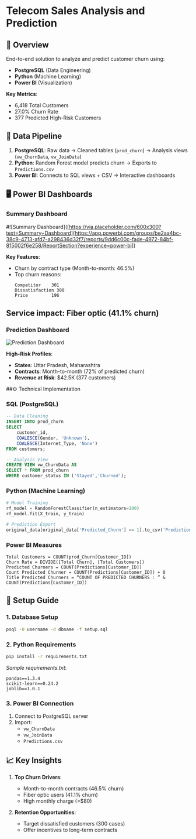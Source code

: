 
# Telecom Sales Analysis and Prediction

## 📌 Overview
End-to-end solution to analyze and predict customer churn using:
- **PostgreSQL** (Data Engineering)
- **Python** (Machine Learning)
- **Power BI** (Visualization)

**Key Metrics**:
- 6,418 Total Customers
- 27.0% Churn Rate
- 377 Predicted High-Risk Customers

## 📂 Data Pipeline
1. **PostgreSQL**: Raw data → Cleaned tables (`prod_churn`) → Analysis views (`vw_ChurnData`, `vw_JoinData`)
2. **Python**: Random Forest model predicts churn → Exports to `Predictions.csv`
3. **Power BI**: Connects to SQL views + CSV → Interactive dashboards

## 🖥️ Power BI Dashboards

### Summary Dashboard
#![Summary Dashboard]([https://via.placeholder.com/600x300?text=Summary+Dashboard](https://app.powerbi.com/groups/be2aa4bc-38c9-4713-afd7-a298436d32f7/reports/9dd6c00c-fade-4972-84bf-815002f6e258/ReportSection?experience=power-bi])

**Key Features**:
- Churn by contract type (Month-to-month: 46.5%)
- Top churn reasons: 
  ```plaintext
  Competitor    301
  Dissatisfaction 300
  Price         196

## Service impact: Fiber optic (41.1% churn)

### Prediction Dashboard
![Prediction Dashboard]([https://via.placeholder.com/600x300?text=Prediction+Dashboard](https://app.powerbi.com/groups/me/reports/9dd6c00c-fade-4972-84bf-815002f6e258/ReportSection?experience=power-bi))

**High-Risk Profiles**:
- **States**: Uttar Pradesh, Maharashtra
- **Contracts**: Month-to-month (72% of predicted churn)
- **Revenue at Risk**: $42.5K (377 customers)

##⚙️ Technical Implementation

### SQL (PostgreSQL)
```sql
-- Data Cleaning
INSERT INTO prod_churn 
SELECT 
    customer_id,
    COALESCE(Gender, 'Unknown'),
    COALESCE(Internet_Type, 'None') 
FROM customers;

-- Analysis View
CREATE VIEW vw_ChurnData AS
SELECT * FROM prod_churn 
WHERE customer_status IN ('Stayed','Churned');
```

### Python (Machine Learning)
```python
# Model Training
rf_model = RandomForestClassifier(n_estimators=100)
rf_model.fit(X_train, y_train)

# Prediction Export
original_data[original_data['Predicted_Churn'] == 1].to_csv('Predictions.csv')
```

### Power BI Measures
```dax
Total Customers = COUNT(prod_Churn[Customer_ID])
Churn Rate = DIVIDE([Total Churn], [Total Customers])
Predicted Churners = COUNT(Predictions[Customer_ID])
Count Predicted Churner = COUNT(Predictions[Customer_ID]) + 0
Title Predicted Churners = “COUNT OF PREDICTED CHURNERS : ” & COUNT(Predictions[Customer_ID])
```

## 🚀 Setup Guide

### 1. Database Setup
```bash
psql -U username -d dbname -f setup.sql
```

### 2. Python Requirements
```bash
pip install -r requirements.txt
```
*Sample requirements.txt*:
```plaintext
pandas==1.3.4
scikit-learn==0.24.2
joblib==1.0.1
```

### 3. Power BI Connection
1. Connect to PostgreSQL server
2. Import:
   - `vw_ChurnData`
   - `vw_JoinData`
   - `Predictions.csv`

## 📈 Key Insights
1. **Top Churn Drivers**:
   - Month-to-month contracts (46.5% churn)
   - Fiber optic users (41.1% churn)
   - High monthly charge (>$80)

2. **Retention Opportunities**:
   - Target dissatisfied customers (300 cases)
   - Offer incentives to long-term contracts




